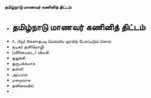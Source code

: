 **தமிழ்நாடு மாணவர் கணினித் திட்டம்**
- # தமிழ்நாடு மாணவர் கணினித் திட்டம்
- n. பிறர் கேளாதபடி மெல்லிய குரலிற் பேசப்படும் சொல்
- நடிகர் தனிமொழி
- (வினையடை.) விலகி
- ஒதுங்கி
- ஒருபக்கமாக
- தள்ளி
- அப்பால்
- மறைவாக
- தனிமையில்
- .

